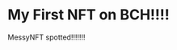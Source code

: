 # My First NFT on BCH!!!!
MessyNFT spotted!!!!!!!
                                                                                                                                       